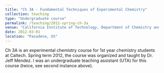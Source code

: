 ```yaml
---
title: "Ch 3A - Fundamental Techniques of Experimental Chemistry"
collection: teaching
type: "Undergraduate course"
permalink: /teaching/2012-spring-ch-3a
venue: "California Institute of Technology, Department of Chemistry and Chemical Engineering"
date: 2012-03-01
location: "Pasadena, US"
---
```


Ch 3A is an experimental chemistry course for 1st year chemistry students at Caltech. Spring term 2012, the course was organized and taught by Dr. Jeff Mendez. I was an undergraduate teaching assistant (UTA) for this course (twice, see second instance above).
